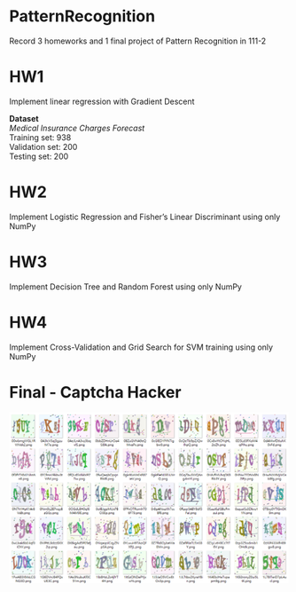 # PatternRecognition
Record 3 homeworks and 1 final project of Pattern Recognition in 111-2

# HW1
Implement linear regression with Gradient Descent

**Dataset**  
*Medical Insurance Charges Forecast*  
Training set: 938  
Validation set: 200  
Testing set: 200  

# HW2
Implement Logistic Regression and Fisher’s Linear Discriminant using only NumPy


# HW3
Implement Decision Tree and Random Forest using only NumPy
# HW4
Implement Cross-Validation and Grid Search for SVM training using only NumPy
# Final - Captcha Hacker
![image](https://github.com/Kun-Yao/PatternRecognition/blob/main/Final/images.png)
